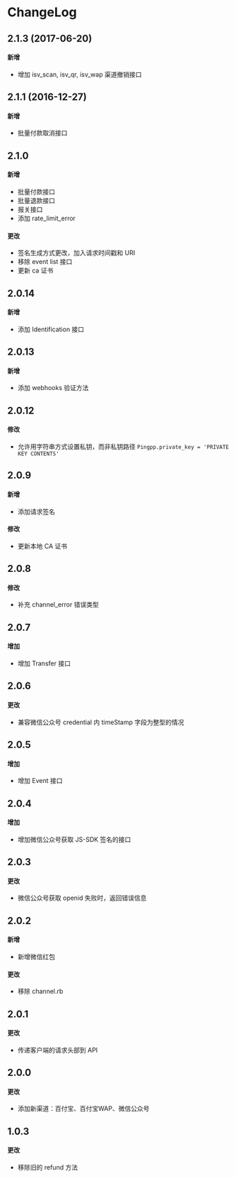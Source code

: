 # ChangeLog

## 2.1.3 (2017-06-20)
#### 新增
- 增加 isv_scan, isv_qr, isv_wap 渠道撤销接口

## 2.1.1 (2016-12-27)
#### 新增
- 批量付款取消接口

## 2.1.0
#### 新增
- 批量付款接口
- 批量退款接口
- 报关接口
- 添加 rate_limit_error

#### 更改
- 签名生成方式更改，加入请求时间戳和 URI
- 移除 event list 接口
- 更新 ca 证书

## 2.0.14
#### 新增
- 添加 Identification 接口

## 2.0.13
#### 新增
- 添加 webhooks 验证方法

## 2.0.12
#### 修改
- 允许用字符串方式设置私钥，而非私钥路径 `Pingpp.private_key = 'PRIVATE KEY CONTENTS'`

## 2.0.9
#### 新增
- 添加请求签名

#### 修改
- 更新本地 CA 证书

## 2.0.8
#### 修改
- 补充 channel_error 错误类型

## 2.0.7
#### 增加
- 增加 Transfer 接口

## 2.0.6
#### 更改
- 兼容微信公众号 credential 内 timeStamp 字段为整型的情况

## 2.0.5
#### 增加
- 增加 Event 接口

## 2.0.4
#### 增加
- 增加微信公众号获取 JS-SDK 签名的接口

## 2.0.3
#### 更改
- 微信公众号获取 openid 失败时，返回错误信息

## 2.0.2
#### 新增
- 新增微信红包

#### 更改
- 移除 channel.rb

## 2.0.1
#### 更改
- 传递客户端的请求头部到 API

## 2.0.0
#### 更改
- 添加新渠道：百付宝、百付宝WAP、微信公众号

## 1.0.3
#### 更改
- 移除旧的 refund 方法
